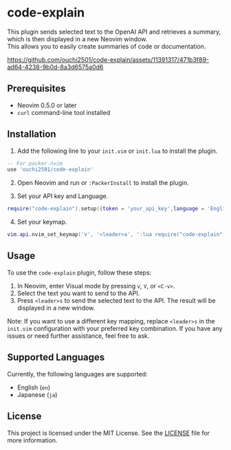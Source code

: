 # code-explain

This plugin sends selected text to the OpenAI API and retrieves a summary, which is then displayed in a new Neovim window.  
This allows you to easily create summaries of code or documentation.

https://github.com/ouchi2501/code-explain/assets/11391317/471b3f89-ad64-4238-9b0d-8a3d6575a0d6

## Prerequisites

- Neovim 0.5.0 or later
- `curl` command-line tool installed

## Installation

1. Add the following line to your `init.vim` or `init.lua` to install the plugin.

```lua
-- For packer.nvim
use 'ouchi2501/code-explain'
```

2. Open Neovim and run or `:PackerInstall` to install the plugin.

3. Set your API key and Language.

```lua
require("code-explain").setup({token = 'your_api_key',language = 'English'}) -- or Japanese
```
4. Set your keymap.

```lua
vim.api.nvim_set_keymap('v', '<leader>a', ':lua require("code-explain").print_summary()<CR>', {noremap = true, silent = true})
```

## Usage

To use the `code-explain` plugin, follow these steps:

1. In Neovim, enter Visual mode by pressing `v`, `V`, or `<C-v>`.
2. Select the text you want to send to the API.
3. Press `<leader>s` to send the selected text to the API. The result will be displayed in a new window.

Note: If you want to use a different key mapping, replace `<leader>s` in the `init.vim` configuration with your preferred key combination.
If you have any issues or need further assistance, feel free to ask.


## Supported Languages

Currently, the following languages are supported:

- English (`en`)
- Japanese (`ja`)

## License

This project is licensed under the MIT License. See the [LICENSE](LICENSE) file for more information.
